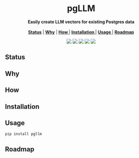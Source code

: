 <p align="center">

[//]: # (<p align="center">)

[//]: # (   <img width="50%" height="40%" src="" alt="Logo">)

[//]: # (  </p>)

  <h1 align="center">pgLLM</h1>
  <p align="center">
  <strong>Easily create LLM vectors for existing Postgres data</strong>
    <br> <br />
    <a href="#status"><strong> Status</strong></a> |
    <a href="#why"><strong> Why</strong></a> |
    <a href="#how"><strong> How </strong></a> |
    <a href="#installation"><strong> Installation </strong></a> |
    <a href="#usage"><strong> Usage </strong></a> |
    <a href="#roadmap"><strong> Roadmap </strong></a> 

   </p>
<p align="center">

<p align="center">
<a href="https://pypi.org/project/pgllm/"><img src="https://img.shields.io/pypi/v/pgllm?label=PyPI"></a>
<a href="https://github.com/Florents-Tselai/pgllm/actions/workflows/test.yml?branch=mainline"><img src="https://github.com/Florents-Tselai/pgllm/actions/workflows/test.yml/badge.svg"></a>
<a href="https://codecov.io/gh/Florents-Tselai/pgllm"><img src="https://codecov.io/gh/Florents-Tselai/pgllm/branch/main/graph/badge.svg"></a>  
<a href="https://opensource.org/licenses/Apache Software License 2.0"><img src="https://img.shields.io/badge/Apache Software License 2.0.0-blue.svg"></a>
<a href="https://github.com/Florents-Tselai/pgllm/releases"><img src="https://img.shields.io/github/v/release/Florents-Tselai/pgllm?include_prereleases&label=changelog"></a>

## Status

## Why

## How

## Installation

## Usage

```bash
pip install pgllm
```

## Roadmap

